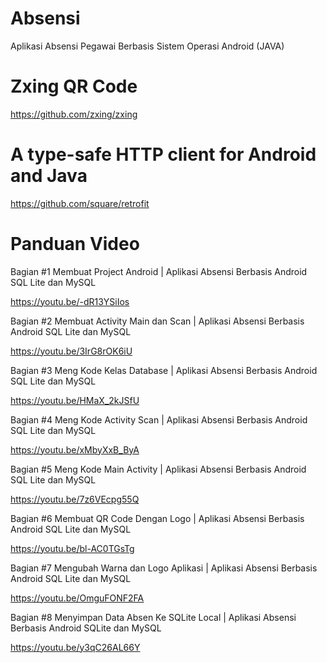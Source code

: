 # Absensi
Aplikasi Absensi Pegawai Berbasis Sistem Operasi Android (JAVA)

# Zxing QR Code
https://github.com/zxing/zxing

# A type-safe HTTP client for Android and Java
https://github.com/square/retrofit

# Panduan Video
Bagian #1 Membuat Project Android | Aplikasi Absensi Berbasis Android SQL Lite dan MySQL

https://youtu.be/-dR13YSiIos

Bagian #2 Membuat Activity Main dan Scan | Aplikasi Absensi Berbasis Android SQL Lite dan MySQL

https://youtu.be/3IrG8rOK6iU

Bagian #3 Meng Kode Kelas Database | Aplikasi Absensi Berbasis Android SQL Lite dan MySQL

https://youtu.be/HMaX_2kJSfU

Bagian #4 Meng Kode Activity Scan | Aplikasi Absensi Berbasis Android SQL Lite dan MySQL

https://youtu.be/xMbyXxB_ByA

Bagian #5 Meng Kode Main Activity | Aplikasi Absensi Berbasis Android SQL Lite dan MySQL

https://youtu.be/7z6VEcpg55Q

Bagian #6 Membuat QR Code Dengan Logo | Aplikasi Absensi Berbasis Android SQL Lite dan MySQL

https://youtu.be/bl-AC0TGsTg

Bagian #7 Mengubah Warna dan Logo Aplikasi | Aplikasi Absensi Berbasis Android SQL Lite dan MySQL

https://youtu.be/OmguFONF2FA

Bagian #8 Menyimpan Data Absen Ke SQLite Local | Aplikasi Absensi Berbasis Android SQLite dan MySQL

https://youtu.be/y3qC26AL66Y
